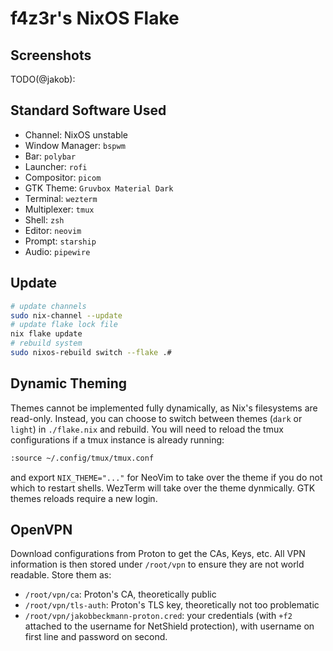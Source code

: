# f4z3r's NixOS Flake

## Screenshots

TODO(@jakob):

## Standard Software Used

- Channel: NixOS unstable
- Window Manager: `bspwm`
- Bar: `polybar`
- Launcher: `rofi`
- Compositor: `picom`
- GTK Theme: `Gruvbox Material Dark`
- Terminal: `wezterm`
- Multiplexer: `tmux`
- Shell: `zsh`
- Editor: `neovim`
- Prompt: `starship`
- Audio: `pipewire`

## Update

```sh
# update channels
sudo nix-channel --update
# update flake lock file
nix flake update
# rebuild system
sudo nixos-rebuild switch --flake .#
```

## Dynamic Theming

Themes cannot be implemented fully dynamically, as Nix's filesystems are read-only. Instead, you can
choose to switch between themes (`dark` or `light`) in `./flake.nix` and rebuild. You will need to
reload the tmux configurations if a tmux instance is already running:

```sh
:source ~/.config/tmux/tmux.conf
```

and export `NIX_THEME="..."` for NeoVim to take over the theme if you do not which to restart
shells. WezTerm will take over the theme dynmically. GTK themes reloads require a new login.

## OpenVPN

Download configurations from Proton to get the CAs, Keys, etc. All VPN information is then stored
under `/root/vpn` to ensure they are not world readable. Store them as:

- `/root/vpn/ca`: Proton's CA, theoretically public
- `/root/vpn/tls-auth`: Proton's TLS key, theoretically not too problematic
- `/root/vpn/jakobbeckmann-proton.cred`: your credentials (with `+f2` attached to the username for
  NetShield protection), with username on first line and password on second.
